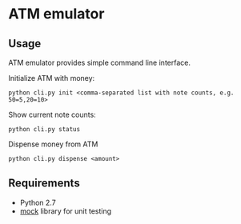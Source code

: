# ATM emulator

## Usage

ATM emulator provides simple command line interface.

Initialize ATM with money:

    python cli.py init <comma-separated list with note counts, e.g. 50=5,20=10>

Show current note counts:

    python cli.py status

Dispense money from ATM

    python cli.py dispense <amount>

## Requirements

* Python 2.7
* [mock](http://www.voidspace.org.uk/python/mock/mock.html) library for unit testing
